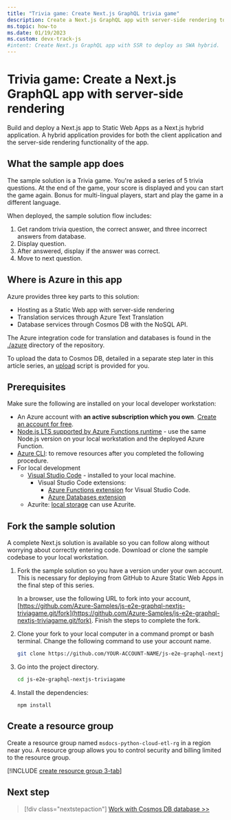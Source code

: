 ```yaml
---
title: "Trivia game: Create Next.js GraphQL trivia game"
description: Create a Next.js GraphQL app with server-side rendering to generate a trivia game.
ms.topic: how-to
ms.date: 01/19/2023
ms.custom: devx-track-js
#intent: Create Next.js GraphQL app with SSR to deploy as SWA hybrid. 
---
```


# Trivia game: Create a Next.js GraphQL app with server-side rendering

Build and deploy a Next.js app to Static Web Apps as a Next.js hybrid application. A hybrid application provides for both the client application and the server-side rendering functionality of the app. 

## What the sample app does

The sample solution is a Trivia game. You're asked a series of 5 trivia questions. At the end of the game, your score is displayed and you can start the game again. Bonus for multi-lingual players, start and play the game in a different language.

When deployed, the sample solution flow includes:

1. Get random trivia question, the correct answer, and three incorrect answers from database.
1. Display question. 
1. After answered, display if the answer was correct.
1. Move to next question. 

## Where is Azure in this app

Azure provides three key parts to this solution:

* Hosting as a Static Web app with server-side rendering
* Translation services through Azure Text Translation
* Database services through Cosmos DB with the NoSQL API.

The Azure integration code for translation and databases is found in the [./azure](https://github.com/Azure-Samples/js-e2e-graphql-nextjs-triviagame/tree/main/azure) directory of the repository.

To upload the data to Cosmos DB, detailed in a separate step later in this article series, an [upload](https://github.com/Azure-Samples/js-e2e-graphql-nextjs-triviagame/blob/main/azure/uploadData.ts) script is provided for you.

## Prerequisites

Make sure the following are installed on your local developer workstation:

- An Azure account with **an active subscription which you own**. [Create an account for free](https://azure.microsoft.com/free/?WT.mc_id=A261C142F). 
- [Node.js LTS supported by Azure Functions runtime](https://nodejs.org/en/download) - use the same Node.js version on your local workstation and the deployed Azure Function.
- [Azure CLI](/cli/azure/install-azure-cli): to remove resources after you completed the following procedure.
- For local development
    - [Visual Studio Code](https://code.visualstudio.com/) - installed to your local machine. 
        - Visual Studio Code extensions:
            - [Azure Functions extension](https://marketplace.visualstudio.com/items?itemName=ms-azuretools.vscode-azurefunctions) for Visual Studio Code.
            - [Azure Databases extension](https://marketplace.visualstudio.com/items?itemName=ms-azuretools.vscode-cosmosdb)
    - Azurite: [local storage](/azure/storage/common/storage-use-azurite?tabs=visual-studio) can use Azurite.

## Fork the sample solution

A complete Next.js solution is available so you can follow along without worrying about correctly entering code. Download or clone the sample codebase to your local workstation. 

1. Fork the sample solution so you have a version under your own account. This is necessary for deploying from GitHub to Azure Static Web Apps in the final step of this series. 

    In a browser, use the following URL to fork into your account, [https://github.com/Azure-Samples/js-e2e-graphql-nextjs-triviagame.git/fork](https://github.com/Azure-Samples/js-e2e-graphql-nextjs-triviagame.git/fork). Finish the steps to complete the fork.

1. Clone your fork to your local computer in a command prompt or bash terminal. Change the following command to use your account name.

    ```bash
    git clone https://github.com/YOUR-ACCOUNT-NAME/js-e2e-graphql-nextjs-triviagame.git
    ```

1. Go into the project directory. 

    ```bash
    cd js-e2e-graphql-nextjs-triviagame
    ```

1. Install the dependencies:

    ```Console
    npm install
    ```

## Create a resource group

Create a resource group named `msdocs-python-cloud-etl-rg` in a region near you. A resource group allows you to control security and billing limited to the resource group. 

[!INCLUDE [create resource group 3-tab](../../../../includes/create-resource-group.md)]

## Next step

> [!div class="nextstepaction"]
> [Work with Cosmos DB database >>](create-database-upload-data.md)